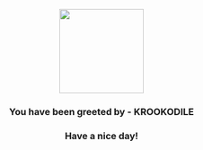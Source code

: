 <p align="center">
            <img src="https://raw.githubusercontent.com/PokeAPI/sprites/master/https://raw.githubusercontent.com/PokeAPI/sprites/master/sprites/pokemon/553.png" width="150" height="150">
          </p>
          <h3 align="center">You have been greeted by - <b>KROOKODILE</b></h3>
          <h3 align="center">Have a nice day!</h3>

